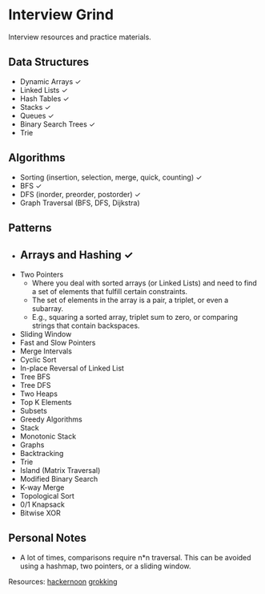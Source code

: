 # Interview Grind
Interview resources and practice materials.

## Data Structures
- Dynamic Arrays ✓
- Linked Lists ✓
- Hash Tables ✓
- Stacks ✓
- Queues ✓
- Binary Search Trees ✓
- Trie

## Algorithms
- Sorting (insertion, selection, merge, quick, counting) ✓
- BFS ✓
- DFS (inorder, preorder, postorder) ✓
- Graph Traversal (BFS, DFS, Dijkstra)

## Patterns
- Arrays and Hashing ✓
    - 
- Two Pointers
    - Where you deal with sorted arrays (or Linked Lists) and need to find a set of elements that fulfill certain constraints.
    - The set of elements in the array is a pair, a triplet, or even a subarray.
    - E.g., squaring a sorted array, triplet sum to zero, or comparing strings that contain backspaces.
- Sliding Window
- Fast and Slow Pointers
- Merge Intervals
- Cyclic Sort
- In-place Reversal of Linked List
- Tree BFS
- Tree DFS
- Two Heaps
- Top K Elements
- Subsets
- Greedy Algorithms
- Stack
- Monotonic Stack
- Graphs
- Backtracking
- Trie
- Island (Matrix Traversal)
- Modified Binary Search
- K-way Merge
- Topological Sort
- 0/1 Knapsack
- Bitwise XOR

## Personal Notes

- A lot of times, comparisons require n*n traversal. This can be avoided using a
    hashmap, two pointers, or a sliding window.

Resources: [hackernoon](https://hackernoon.com/14-patterns-to-ace-any-coding-interview-question-c5bb3357f6ed) [grokking](https://github.com/dipjul/Grokking-the-Coding-Interview-Patterns-for-Coding-Questions)
